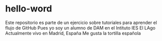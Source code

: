 # hello-word
Este repositorio es parte de un ejercicio sobre tutoriales para aprender el flujo de GitHub
Pues yo soy un alumno de DAM en el Intituto IES El LAgo
Actualmente vivo en Madrid, España
Me gusta la tortilla española
